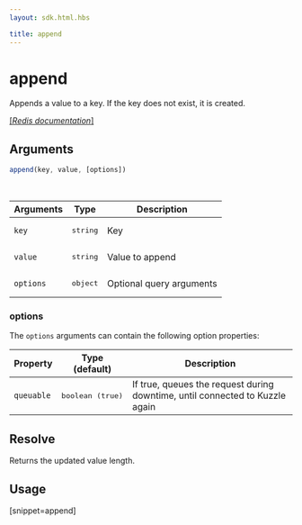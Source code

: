 ```yaml
---
layout: sdk.html.hbs

title: append
---
```


# append


Appends a value to a key. If the key does not exist, it is created.

[[_Redis documentation_]](https://redis.io/commands/append)

## Arguments

```js
append(key, value, [options])
```

<br/>

| Arguments    | Type    | Description |
|--------------|---------|-------------|
| ``key`` | <pre>string</pre> | Key  |
| ``value`` | <pre>string</pre> | Value to append   |
| ``options`` | <pre>object</pre> | Optional query arguments |

### options

The `options` arguments can contain the following option properties:

| Property   | Type (default)   | Description                       |
| ---------- | ------- | --------------------------------- |
| `queuable` | <pre>boolean (true)</pre> | If true, queues the request during downtime, until connected to Kuzzle again |


## Resolve

Returns the updated value length.

## Usage

[snippet=append]
